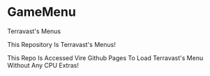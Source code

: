 # GameMenu
Terravast's Menus

This Repository Is Terravast's Menus!

This Repo Is Accessed Vire Github Pages To Load Terravast's Menu Without Any CPU Extras!